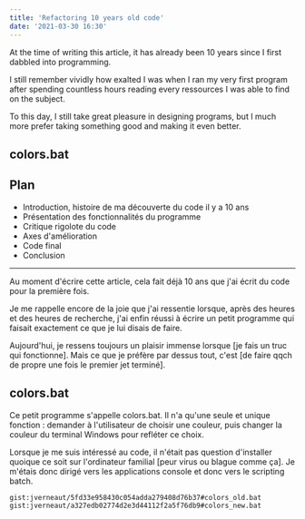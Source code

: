```yaml
---
title: 'Refactoring 10 years old code'
date: '2021-03-30 16:30'
---
```


At the time of writing this article, it has already been 10 years since I first dabbled into programming.

I still remember vividly how exalted I was when I ran my very first program after spending countless hours reading every ressources I was able to find on the subject.

To this day, I still take great pleasure in designing programs, but I much more prefer taking something good and making it even better.

## colors.bat

## Plan

- Introduction, histoire de ma découverte du code il y a 10 ans
- Présentation des fonctionnalités du programme
- Critique rigolote du code
- Axes d'amélioration
- Code final
- Conclusion

---

Au moment d'écrire cette article, cela fait déjà 10 ans que j'ai écrit du code pour la première fois.

Je me rappelle encore de la joie que j'ai ressentie lorsque, après des heures et des heures de recherche, j'ai enfin réussi à écrire un petit programme qui faisait exactement ce que je lui disais de faire.

Aujourd'hui, je ressens toujours un plaisir immense lorsque [je fais un truc qui fonctionne]. Mais ce que je préfère par dessus tout, c'est [de faire qqch de propre une fois le premier jet terminé].

## colors.bat

Ce petit programme s'appelle colors.bat. Il n'a qu'une seule et unique fonction : demander à l'utilisateur de choisir une couleur, puis changer la couleur du terminal Windows pour refléter ce choix.

Lorsque je me suis intéressé au code, il n'était pas question d'installer quoique ce soit sur l'ordinateur familial [peur virus ou blague comme ça]. Je m'étais donc dirigé vers les applications console et donc vers le scripting batch.

`gist:jverneaut/5fd33e958430c054adda279408d76b37#colors_old.bat`
`gist:jverneaut/a327edb02774d2e3d44112f2a5f76db9#colors_new.bat`
